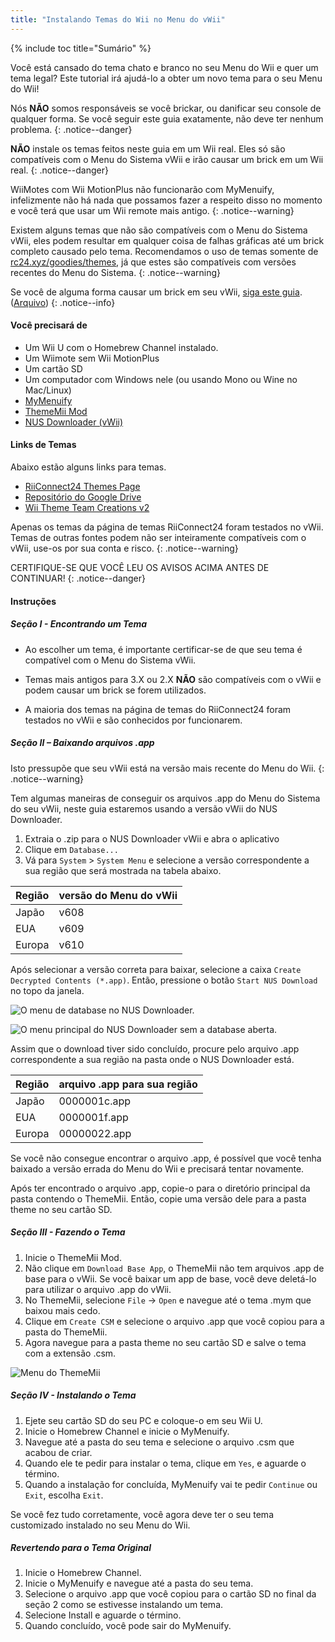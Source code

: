 ```yaml
---
title: "Instalando Temas do Wii no Menu do vWii"
---
```


{% include toc title="Sumário" %}

Você está cansado do tema chato e branco no seu Menu do Wii e quer um tema legal? Este tutorial irá ajudá-lo a obter um novo tema para o seu Menu do Wii!

Nós **NÃO** somos responsáveis se você brickar, ou danificar seu console de qualquer forma. Se você seguir este guia exatamente, não deve ter nenhum problema.
{: .notice--danger}

**NÃO** instale os temas feitos neste guia em um Wii real. Eles só são compatíveis com o Menu do Sistema vWii e irão causar um brick em um Wii real.
{: .notice--danger}

WiiMotes com Wii MotionPlus não funcionarão com MyMenuify, infelizmente não há nada que possamos fazer a respeito disso no momento e você terá que usar um Wii remote mais antigo.
{: .notice--warning}

Existem alguns temas que não são compatíveis com o Menu do Sistema vWii, eles podem resultar em qualquer coisa de falhas gráficas até um brick completo causado pelo tema. Recomendamos o uso de temas somente de [rc24.xyz/goodies/themes](https://rc24.xyz/goodies/themes/), já que estes são compatíveis com versões recentes do Menu do Sistema.
{: .notice--warning}

Se você de alguma forma causar um brick em seu vWii, [siga este guia](https://gbatemp.net/threads/guide-vwii-unbrick-guide-by-garyodernichts.528329). ([Arquivo](https://web.archive.org/web/20200213194233/https://gbatemp.net/threads/guide-vwii-unbrick-guide-by-garyodernichts.528329/))
{: .notice--info}

#### Você precisará de

* Um Wii U com o Homebrew Channel instalado.
* Um Wiimote sem Wii MotionPlus
* Um cartão SD
* Um computador com Windows nele (ou usando Mono ou Wine no Mac/Linux)
* [MyMenuify](/assets/files/Mymenuify-Old-vWii.zip)
* [ThemeMii Mod](/assets/files/New_ThemeMii_MOD.zip)
* [NUS Downloader (vWii)](/assets/files/NUSDownloader-vwii.zip)

#### Links de Temas

Abaixo estão alguns links para temas.

* [RiiConnect24 Themes Page](https://rc24.xyz/goodies/themes/)
* [Repositório do Google Drive](https://drive.google.com/drive/folders/19tyeVQ--bJ0ZUTNg5yvAGvc3G4-euEpm?usp=sharing)
* [Wii Theme Team Creations v2](https://gbatemp.net/threads/wii-theme-team-creations-v2.336596/)

Apenas os temas da página de temas RiiConnect24 foram testados no vWii. Temas de outras fontes podem não ser inteiramente compatíveis com o vWii, use-os por sua conta e risco.
{: .notice--warning}

CERTIFIQUE-SE QUE VOCÊ LEU OS AVISOS ACIMA ANTES DE CONTINUAR!
{: .notice--danger}

#### Instruções

##### Seção I - Encontrando um Tema

* Ao escolher um tema, é importante certificar-se de que seu tema é compatível com o Menu do Sistema vWii.

* Temas mais antigos para 3.X ou 2.X **NÃO** são compatíveis com o vWii e podem causar um brick se forem utilizados.

* A maioria dos temas na página de temas do RiiConnect24 foram testados no vWii e são conhecidos por funcionarem.

##### Seção II – Baixando arquivos .app

Isto pressupõe que seu vWii está na versão mais recente do Menu do Wii.
{: .notice--warning}

Tem algumas maneiras de conseguir os arquivos .app do Menu do Sistema do seu vWii, neste guia estaremos usando a versão vWii do NUS Downloader.

1. Extraia o .zip para o NUS Downloader vWii e abra o aplicativo
2. Clique em `Database...`
3. Vá para `System` > `System Menu` e selecione a versão correspondente a sua região que será mostrada na tabela abaixo.

| Região | versão do Menu do vWii |
| ------ | ---------------------- |
| Japão  | v608                   |
| EUA    | v609                   |
| Europa | v610                   |

Após selecionar a versão correta para baixar, selecione a caixa `Create Decrypted Contents (*.app)`. Então, pressione o botão `Start NUS Download` no topo da janela.

![O menu de database no NUS Downloader.](/images/Themes-vWii/NUSD-vWii_preview-database.png)

![O menu principal do NUS Downloader sem a database aberta.](/images/Themes-vWii/NUSD-vWii_sysmenu-versions.png)

Assim que o download tiver sido concluído, procure pelo arquivo .app correspondente a sua região na pasta onde o NUS Downloader está.

| Região | arquivo .app para sua região |
| ------ | ---------------------------- |
| Japão  | 0000001c.app                 |
| EUA    | 0000001f.app                 |
| Europa | 00000022.app                 |

Se você não consegue encontrar o arquivo .app, é possível que você tenha baixado a versão errada do Menu do Wii e precisará tentar novamente.

Após ter encontrado o arquivo .app, copie-o para o diretório principal da pasta contendo o ThemeMii. Então, copie uma versão dele para a pasta theme no seu cartão SD.

##### Seção III - Fazendo o Tema

1. Inicie o ThemeMii Mod.
2. Não clique em `Download Base App`, o ThemeMii não tem arquivos .app de base para o vWii. Se você baixar um app de base, você deve deletá-lo para utilizar o arquivo .app do vWii.
3. No ThemeMii, selecione `File` -> `Open` e navegue até o tema .mym que baixou mais cedo.
4. Clique em `Create CSM` e selecione o arquivo .app que você copiou para a pasta do ThemeMii.
5. Agora navegue para a pasta theme no seu cartão SD e salve o tema com a extensão .csm.

![Menu do ThemeMii](/images/Themes-vWii/ThemeMii-Mod-Preview_vWii.png)

##### Seção IV - Instalando o Tema

1. Ejete seu cartão SD do seu PC e coloque-o em seu Wii U.
2. Inicie o Homebrew Channel e inicie o MyMenuify.
3. Navegue até a pasta do seu tema e selecione o arquivo .csm que acabou de criar.
4. Quando ele te pedir para instalar o tema, clique em `Yes`, e aguarde o término.
5. Quando a instalação for concluída, MyMenuify vai te pedir `Continue` ou `Exit`, escolha `Exit`.

Se você fez tudo corretamente, você agora deve ter o seu tema customizado instalado no seu Menu do Wii.

##### Revertendo para o Tema Original

1. Inicie o Homebrew Channel.
2. Inicie o MyMenuify e navegue até a pasta do seu tema.
3. Selecione o arquivo .app que você copiou para o cartão SD no final da seção 2 como se estivesse instalando um tema.
4. Selecione Install e aguarde o término.
5. Quando concluído, você pode sair do MyMenuify.